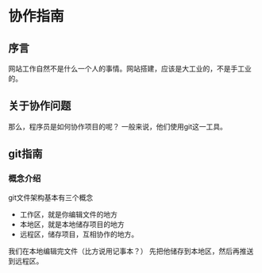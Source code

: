 # 协作指南

## 序言
网站工作自然不是什么一个人的事情。网站搭建，应该是大工业的，不是手工业的。

## 关于协作问题
那么，程序员是如何协作项目的呢？
一般来说，他们使用git这一工具。

## git指南
### 概念介绍
git文件架构基本有三个概念
+ 工作区，就是你编辑文件的地方
+ 本地区，就是本地储存项目的地方
+ 远程区，储存项目，互相协作的地方。

我们在本地编辑完文件（比方说用记事本？）
先把他储存到本地区，然后再推送到远程区。



<!--stackedit_data:
eyJoaXN0b3J5IjpbMTYxMzU5NjU2MV19
-->